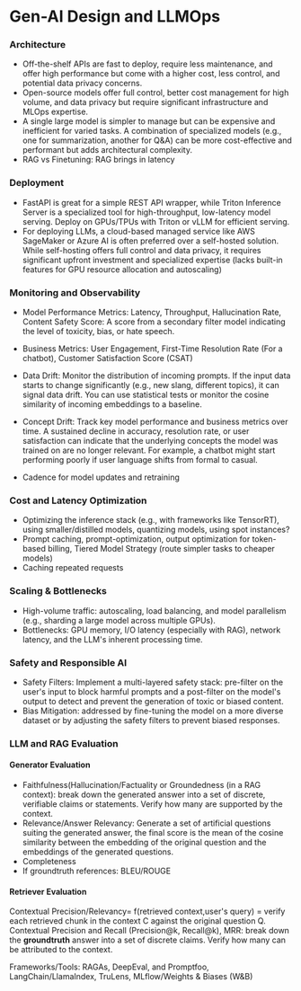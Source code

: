 # Gen-AI Design and LLMOps

### Architecture
* Off-the-shelf APIs are fast to deploy, require less maintenance, and offer high performance but come with a higher cost, less control, and potential data privacy concerns.
* Open-source models offer full control, better cost management for high volume, and data privacy but require significant infrastructure and MLOps expertise.
* A single large model is simpler to manage but can be expensive and inefficient for varied tasks. A combination of specialized models (e.g., one for summarization, another for Q&A) can be more cost-effective and performant but adds architectural complexity.
* RAG vs Finetuning: RAG brings in latency

### Deployment
*  FastAPI is great for a simple REST API wrapper, while Triton Inference Server is a specialized tool for high-throughput, low-latency model serving.  Deploy on GPUs/TPUs with Triton or vLLM for efficient serving.
* For deploying LLMs, a cloud-based managed service like AWS SageMaker or Azure AI is often preferred over a self-hosted solution.
While self-hosting offers full control and data privacy, it requires significant upfront investment and specialized expertise (lacks built-in features for GPU resource allocation and autoscaling)

### Monitoring and Observability
* Model Performance Metrics: Latency, Throughput, Hallucination Rate, Content Safety Score: A score from a secondary filter model indicating the level of toxicity, bias, or hate speech.
* Business Metrics: User Engagement, First-Time Resolution Rate (For a chatbot), Customer Satisfaction Score (CSAT)

* Data Drift: Monitor the distribution of incoming prompts. If the input data starts to change significantly (e.g., new slang, different topics), it can signal data drift. You can use statistical tests or monitor the cosine similarity of incoming embeddings to a baseline.

* Concept Drift: Track key model performance and business metrics over time. A sustained decline in accuracy, resolution rate, or user satisfaction can indicate that the underlying concepts the model was trained on are no longer relevant. For example, a chatbot might start performing poorly if user language shifts from formal to casual.

* Cadence for model updates and retraining

### Cost and Latency Optimization
* Optimizing the inference stack (e.g., with frameworks like TensorRT), using smaller/distilled models, quantizing models, using spot instances?
* Prompt caching, prompt-optimization, output optimization for token-based billing, Tiered Model Strategy (route simpler tasks to cheaper models)
* Caching repeated requests

### Scaling & Bottlenecks
* High-volume traffic: autoscaling, load balancing, and model parallelism (e.g., sharding a large model across multiple GPUs). 
* Bottlenecks: GPU memory, I/O latency (especially with RAG), network latency, and the LLM's inherent processing time.

### Safety and Responsible AI
* Safety Filters: Implement a multi-layered safety stack: pre-filter on the user's input to block harmful prompts and a post-filter on the model's output to detect and prevent the generation of toxic or biased content. 
* Bias Mitigation: addressed by fine-tuning the model on a more diverse dataset or by adjusting the safety filters to prevent biased responses.

### LLM and RAG Evaluation
#### Generator Evaluation
* Faithfulness(Hallucination/Factuality or Groundedness (in a RAG context): break down the generated answer into a set of discrete, verifiable claims or statements. Verify how many are supported by the context.
* Relevance/Answer Relevancy: Generate a set of artificial questions suiting the generated answer, the final score is the mean of the cosine similarity between the embedding of the original question and the embeddings of the generated questions.
* Completeness
* If groundtruth references: BLEU/ROUGE

#### Retriever Evaluation
Contextual Precision/Relevancy= f(retrieved context,user's query) =  verify each retrieved chunk in the context C against the original question Q.
Contextual Precision and Recall (Precision@k, Recall@k), MRR: break down the **groundtruth** answer into a set of discrete claims. Verify how many can be attributed to the context.

Frameworks/Tools: RAGAs, DeepEval, and Promptfoo, LangChain/LlamaIndex, TruLens, MLflow/Weights & Biases (W&B)
  
